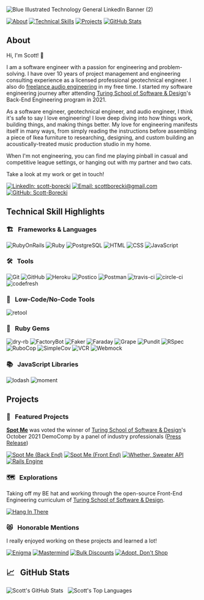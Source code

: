 ![Blue Illustrated Technology General LinkedIn Banner (2)](https://user-images.githubusercontent.com/79381792/136055608-06d301d5-1901-4f92-8f79-3c14cfa58e03.png)

[![About][about-badge]](#about)
[![Technical Skills][technical-skills-badge]](#technical-skills)
[![Projects][projects-badge]](#projects)
[![GitHub Stats][github-stats-badge]](#github-stats)

## About

Hi, I'm Scott! 👋

I am a software engineer with a passion for engineering and problem-solving. I have over 10 years of project management and engineering consulting experience as a licensed professional geotechnical engineer. I also do [freelance audio engineering][oven-fresh-sounds] in my free time.  I started my software engineering journey after attending [Turing School of Software & Design][turing]'s Back-End Engineering program in 2021.

As a software engineer, geotechnical engineer, and audio engineer, I think it's safe to say I love engineering! I love deep diving into how things work, building things, and making things better. My love for engineering manifests itself in many ways, from simply reading the instructions before assembling a piece of Ikea furniture to researching, designing, and custom building an acoustically-treated music production studio in my home.

When I'm not engineering, you can find me playing pinball in casual and competitive league settings, or hanging out with my partner and two cats.

Take a look at my work or get in touch!

[![LinkedIn: scott-borecki][linkedin-badge]][LinkedIn]
[![Email: scottborecki@gmail.com][gmail-badge]][gmail]
[![GitHub: Scott-Borecki][github-follow-badge]][GitHub]

## Technical Skill Highlights

### 🏗 &nbsp; Frameworks & Languages
![RubyOnRails][rails-badge]
![Ruby][ruby-badge]
![PostgreSQL][postgresql-badge]
![HTML][html-badge]
![CSS][css-badge]
![JavaScript][js-badge]

### 🛠 &nbsp; Tools

![Git][git-badge]
![GitHub][github-badge]
![Heroku][heroku-badge]
![Postico][postico-badge]
![Postman][postman-badge]
![travis-ci][travis-ci-badge]
![circle-ci][circle-ci-badge]
![codefresh][codefresh-badge]

### 🚀 &nbsp; Low-Code/No-Code Tools
![retool][retool-badge]

### 💎 &nbsp; Ruby Gems
![dry-rb][dry-rb-badge]
![FactoryBot][factorybot-badge]
![Faker][faker-badge]
![Faraday][faraday-badge]
![Grape][grape-badge]
![Pundit][pundit-badge]
![RSpec][rspec-badge]
![RuboCop][rubocop-badge]
![SimpleCov][simplecov-badge]
![VCR][vcr-badge]
![Webmock][webmock-badge]

### 📚 &nbsp; JavaScript Libraries
![lodash][lodash-badge]
![moment][moment-badge]

## Projects

### 🌟 &nbsp; Featured Projects
**[Spot Me](https://spotme-app.herokuapp.com/)** was voted the winner of [Turing School of Software & Design][turing]'s October 2021 DemoComp by a panel of industry professionals ([Press Release](https://writing.turing.edu/purpose-and-plausibility/))

[![Spot Me (Back End)][spot-me-be-card]][spot-me-be]
[![Spot Me (Front End)][spot-me-fe-card]][spot-me-fe]
[![Whether, Sweater API][whether-sweater-card]][whether-sweater]
[![Rails Engine][rails-engine-card]][rails-engine]

### 🗺 &nbsp; Explorations
Taking off my BE hat and working through the open-source Front-End Engineering curriculum of [Turing School of Software & Design][turing].

[![Hang In There][hang-in-there-card]][hang-in-there]

### 😻 &nbsp; Honorable Mentions
I really enjoyed working on these projects and learned a lot!

[![Enigma][enigma-card]][enigma]
[![Mastermind][mastermind-card]][mastermind]
[![Bulk Discounts][bulk-discounts-card]][bulk-discounts]
[![Adopt, Don't Shop][adopt-dont-shop-card]][adopt-dont-shop]

## 📈 &nbsp; GitHub Stats
![Scott's GitHub Stats][github-stats-image] &nbsp; ![Scott's Top Languages][top-languages-image]

<!-- LINKS -->
[GitHub]: https://github.com/scott-borecki
[gmail]: mailto:scottborecki@gmail.com
[LinkedIn]: https://www.linkedin.com/in/scott-borecki/
[oven-fresh-sounds]: https://www.ovenfreshsounds.com/
[turing]: https://turing.edu/

<!-- PROJECT CARDS --> 
[spot-me-be-card]: https://github-readme-stats.vercel.app/api/pin/?username=tvaroglu&repo=spot_me_backend&theme=vue
[spot-me-be]: https://github.com/tvaroglu/spot_me_backend

[spot-me-fe-card]: https://github-readme-stats.vercel.app/api/pin/?username=tvaroglu&repo=spot_me_frontend&theme=vue
[spot-me-fe]: https://github.com/tvaroglu/spot_me_frontend

[whether-sweater-card]: https://github-readme-stats.vercel.app/api/pin/?username=scott-borecki&repo=whether-sweater-api&theme=vue
[whether-sweater]: https://github.com/Scott-Borecki/whether-sweater-api

[hang-in-there-card]: https://github-readme-stats.vercel.app/api/pin/?username=scott-borecki&repo=hang-in-there&theme=vue
[hang-in-there]: https://github.com/Scott-Borecki/hang-in-there

[rails-engine-card]: https://github-readme-stats.vercel.app/api/pin/?username=scott-borecki&repo=rails-engine&theme=vue
[rails-engine]: https://github.com/scott-borecki/rails-engine

[bulk-discounts-card]: https://github-readme-stats.vercel.app/api/pin/?username=scott-borecki&repo=little_esty_shop_bulk_discounts&theme=vue
[bulk-discounts]: https://github.com/scott-borecki/little_esty_shop_bulk_discounts

[adopt-dont-shop-card]: https://github-readme-stats.vercel.app/api/pin/?username=scott-borecki&repo=adopt_dont_shop&theme=vue
[adopt-dont-shop]: https://github.com/scott-borecki/adopt_dont_shop

[enigma-card]: https://github-readme-stats.vercel.app/api/pin/?username=scott-borecki&repo=enigma&theme=vue
[enigma]: https://github.com/scott-borecki/enigma

[mastermind-card]: https://github-readme-stats.vercel.app/api/pin/?username=scott-borecki&repo=mastermind&theme=vue
[mastermind]: https://github.com/scott-borecki/mastermind

<!-- BADGES & IMAGES -->
[github-stats-image]: https://github-readme-stats.vercel.app/api?username=scott-borecki&theme=vue&show_icons=true
[top-languages-image]: https://github-readme-stats.vercel.app/api/top-langs/?username=scott-borecki&layout=compact&theme=vue

[github-follow-badge]: https://img.shields.io/github/followers/scott-borecki?label=Scott-Borecki&style=social
[gmail-badge]: https://img.shields.io/badge/gmail-scottborecki@gmail.com-green?style=flat&logo=gmail&logoColor=white&color=white&labelColor=EA4335
[linkedin-badge]: https://img.shields.io/badge/LinkedIn-Scott--Borecki-white?style=flat&logo=Linkedin&logoColor=white&color=white&labelColor=0A66C2

[rails-badge]: https://img.shields.io/badge/Rails-345d3c.svg?&style=for-the-badge&logo=rubyonrails&logoColor=white

[ruby-badge]: https://img.shields.io/badge/ruby-345d3c.svg?&style=for-the-badge&logo=ruby&logoColor=white
[sql-badge]: https://img.shields.io/badge/SQL-345d3c.svg?style=for-the-badge&logo=SQL&logoColor=white
[html-badge]: https://img.shields.io/badge/html5-345d3c.svg?&style=for-the-badge&logo=html5&logoColor=white
[css-badge]: https://img.shields.io/badge/css3-345d3c.svg?&style=for-the-badge&logo=css3&logoColor=white
[js-badge]: https://img.shields.io/badge/JavaScript-345d3c.svg?&style=for-the-badge&logo=javascript&logoColor=white
[active-record-badge]: https://img.shields.io/badge/ActiveRecord-345d3c.svg?&style=for-the-badge&logo=rubyonrails&logoColor=white

[git-badge]: https://img.shields.io/badge/git-345d3c.svg?&style=for-the-badge&logo=git&logoColor=white
[github-badge]: https://img.shields.io/badge/GitHub-345d3c.svg?&style=for-the-badge&logo=github&logoColor=white
[heroku-badge]: https://img.shields.io/badge/Heroku-345d3c.svg?&style=for-the-badge&logo=heroku&logoColor=white
[postgresql-badge]: https://img.shields.io/badge/PostgreSQL-345d3c.svg?&style=for-the-badge&logo=postgresql&logoColor=white
[postico-badge]: https://img.shields.io/badge/postico-345d3c.svg?&style=for-the-badge&logo=Postico&logoColor=white
[postman-badge]: https://img.shields.io/badge/Postman-345d3c.svg?&style=for-the-badge&logo=postman&logoColor=white
[travis-ci-badge]: https://img.shields.io/badge/travis--ci-345d3c.svg?&style=for-the-badge&logo=travis&logoColor=white
[circle-ci-badge]: https://img.shields.io/badge/CircleCI-345d3c.svg?&style=for-the-badge&logo=circleci&logoColor=white
[codefresh-badge]: https://img.shields.io/badge/codefresh-345d3c.svg?&style=for-the-badge&logo=codefresh&logoColor=white

[retool-badge]: https://img.shields.io/badge/Retool-345d3c.svg?&style=for-the-badge&logo=retool&logoColor=white

[bootstrap-badge]: https://img.shields.io/badge/bootstrap-345d3c.svg?&style=for-the-badge&logo=bootstrap&logoColor=white
[capybara-badge]: https://img.shields.io/badge/capybara-345d3c.svg?&style=for-the-badge&logo=rubygems&logoColor=white
[dry-rb-badge]: https://img.shields.io/badge/dry--rb-345d3c.svg?&style=for-the-badge&logo=rubygems&logoColor=white
[factorybot-badge]: https://img.shields.io/badge/factorybot-345d3c.svg?&style=for-the-badge&logo=rubygems&logoColor=white
[faker-badge]: https://img.shields.io/badge/faker-345d3c.svg?&style=for-the-badge&logo=rubygems&logoColor=white
[faraday-badge]: https://img.shields.io/badge/faraday-345d3c.svg?&style=for-the-badge&logo=rubygems&logoColor=white
[figaro-badge]: https://img.shields.io/badge/figaro-345d3c.svg?&style=for-the-badge&logo=rubygems&logoColor=white
[grape-badge]: https://img.shields.io/badge/grape-345d3c.svg?&style=for-the-badge&logo=rubygems&logoColor=white
[launchy-badge]: https://img.shields.io/badge/launchy-345d3c.svg?&style=for-the-badge&logo=rubygems&logoColor=white
[orderly-badge]: https://img.shields.io/badge/orderly-345d3c.svg?&style=for-the-badge&logo=rubygems&logoColor=white
[pry-badge]: https://img.shields.io/badge/pry-345d3c.svg?&style=for-the-badge&logo=rubygems&logoColor=white
[pundit-badge]: https://img.shields.io/badge/pundit-345d3c.svg?&style=for-the-badge&logo=rubygems&logoColor=white
[rspec-badge]: https://img.shields.io/badge/rspec-345d3c.svg?&style=for-the-badge&logo=rubygems&logoColor=white
[rubocop-badge]: https://img.shields.io/badge/RuboCop-345d3c.svg?&style=for-the-badge&logo=rubygems&logoColor=white
[sass-badge]: https://img.shields.io/badge/Sass-345d3c.svg?&style=for-the-badge&logo=sass&logoColor=white
[shoulda-matchers-badge]: https://img.shields.io/badge/shoulda--matchers-345d3c.svg?&style=for-the-badge&logo=rubygems&logoColor=white
[simplecov-badge]: https://img.shields.io/badge/simplecov-345d3c.svg?&style=for-the-badge&logo=rubygems&logoColor=white
[vcr-badge]: https://img.shields.io/badge/vcr-345d3c.svg?&style=for-the-badge&logo=rubygems&logoColor=white
[webmock-badge]: https://img.shields.io/badge/webmock-345d3c.svg?&style=for-the-badge&logo=rubygems&logoColor=white

[lodash-badge]: https://img.shields.io/badge/Lodash-345d3c.svg?&style=for-the-badge&logo=lodash&logoColor=white
[moment-badge]: https://img.shields.io/badge/moment%2Ejs-345d3c.svg?&style=for-the-badge&logo=moment&logoColor=white

[oop-badge]: https://img.shields.io/badge/OOP-345d3c.svg?&style=for-the-badge&logo=OOP&logoColor=white
[tdd-badge]: https://img.shields.io/badge/TDD-345d3c.svg?&style=for-the-badge&logo=TDD&logoColor=white
[mvc-badge]: https://img.shields.io/badge/MVC-345d3c.svg?&style=for-the-badge&logo=MVC&logoColor=white
[rest-badge]: https://img.shields.io/badge/REST-345d3c.svg?&style=for-the-badge&logo=REST&logoColor=white

[about-badge]: https://img.shields.io/badge/about-345d3c.svg?&style=for-the-badge&logo=ABOUT&logoColor=white
[technical-skills-badge]: https://img.shields.io/badge/technical_skills-345d3c.svg?&style=for-the-badge&logo=technical-skills&logoColor=white
[projects-badge]: https://img.shields.io/badge/projects-345d3c.svg?&style=for-the-badge&logo=projects&logoColor=white
[github-stats-badge]: https://img.shields.io/badge/github_stats-345d3c.svg?&style=for-the-badge&logo=githubstats&logoColor=white
